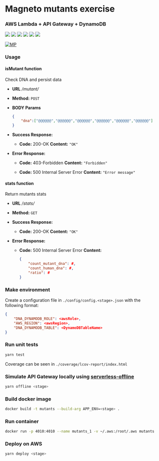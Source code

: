 # Magneto mutants exercise
### AWS Lambda + API Gateway + DynamoDB

![](https://img.shields.io/badge/NodeJS-v8.10.0-brightgreen.svg) ![](https://img.shields.io/badge/ECMAScript-7-brightgreen.svg) ![](https://img.shields.io/badge/Babel-6.26.3-brightgreen.svg) ![](https://img.shields.io/badge/ServerlessOffline-3.23.0-brightgreen.svg) ![](https://img.shields.io/badge/jest-21.2.1-brightgreen.svg) ![](https://img.shields.io/badge/Docker-18.09.0-brightgreen.svg)

[![MP](https://sistemaglobal.com.ar/assets/images/logoTeckelBit.png)](http://mpielvitori.github.io/)

### Usage
#### isMutant function
Check DNA and persist data
* **URL**
  _/mutant/_

* **Method:**
  `POST`
  
*  **BODY Params**
    ```json
    {
        "dna":["@@@@@@","@@@@@@","@@@@@@","@@@@@@","@@@@@@","@@@@@@"]
    }
    ```

* **Success Response:**
  * **Code:** 200-OK 
    **Content:** `"OK"`
 
* **Error Response:**

  * **Code:** 403-Forbidden
    **Content:** `"Forbidden"`

  * **Code:** 500 Internal Server Error
    **Content:** `"Error message"`

#### stats function
Return mutants stats
* **URL**
  _/stats/_

* **Method:**
  `GET`

* **Success Response:**
  * **Code:** 200-OK 
    **Content:** `"OK"`
 
* **Error Response:**

  * **Code:** 500 Internal Server Error
    **Content:** 
    ```json
    {
        "count_mutant_dna": #,
        "count_human_dna": #,
        "ratio": #
    }
    ```

### Make environment
Create a configuration file in ```./config/config.<stage>.json``` with the following format:
```json
{
	"DNA_DYNAMODB_ROLE": <awsRole>,
	"AWS_REGION": <awsRegion>,
	"DNA_DYNAMODB_TABLE": <DynamoDBTableName>
}
```

### Run unit tests
```sh
yarn test
```
Coverage can be seen in `./coverage/lcov-report/index.html`

### Simulate API Gateway locally using  [serverless-offline](https://github.com/dherault/serverless-offline)

```sh
yarn offline <stage>
```
### Build docker image
```sh
docker build -t mutants --build-arg APP_ENV=<stage> .
```

### Run container
```sh
docker run -p 4010:4010 --name mutants_1 -v ~/.aws:/root/.aws mutants
```

### Deploy on AWS
```sh
yarn deploy <stage>
```